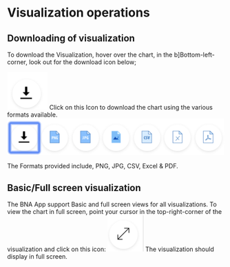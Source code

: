 # Visualization operations        

## Downloading of visualization

To download the Visualization, hover over the chart, in the
b\]Bottom-left-corner, look out for the download icon below;

![](resources/images/image18.png) Click on this Icon to download the chart using
the various formats available.
![](resources/images/image42.png)

The Formats provided include, PNG, JPG, CSV, Excel & PDF.

## Basic/Full screen visualization

The BNA App support Basic and full screen views for all visualizations.
To view the chart in full screen, point your cursor in the
top-right-corner of the visualization and click on this icon: ![](resources/images/image26.png)
The visualization should display in full screen.
